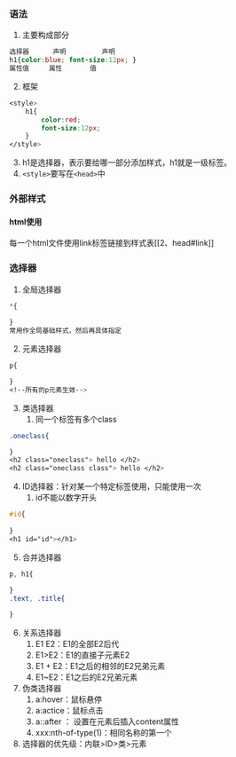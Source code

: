 ### 语法
1. 主要构成部分
```css
选择器      声明         声明
h1{color:blue; font-size:12px; }
属性值     属性       值
```
2. 框架
```css
<style>
	h1{
		color:red;
		font-size:12px;
	}
</style>
```
3. h1是选择器，表示要给哪一部分添加样式，h1就是一级标签。
4. `<style>`要写在`<head>`中

### 外部样式
#### html使用
每一个html文件使用link标签链接到样式表[[2、head#link]]

### 选择器
1. 全局选择器
```css
*{
	
}
常用作全局基础样式，然后再具体指定
```
2. 元素选择器
```css
p{

}
<!--所有的p元素生效-->
```
3. 类选择器
	1. 同一个标签有多个class
```css
.oneclass{

}
<h2 class="oneclass"> hello </h2>
<h2 class="oneclass class"> hello </h2>
```
4. ID选择器：针对某一个特定标签使用，只能使用一次
	1. id不能以数字开头
```css
#id{
	
}
<h1 id="id"></h1>
```
5. 合并选择器
```css
p, h1{
	
}
.text, .title{

}
```

6. 关系选择器
	1. E1 E2：E1的全部E2后代
	2. E1>E2：E1的直接子元素E2
	3. E1 + E2：E1之后的相邻的E2兄弟元素
	4. E1~E2：E1之后的E2兄弟元素
7. 伪类选择器
	1. a:hover：鼠标悬停
	2. a:actice：鼠标点击
	3. a::after ： 设置在元素后插入content属性
	4. xxx:nth-of-type(1)：相同名称的第一个
8. 选择器的优先级：内联>ID>类>元素
